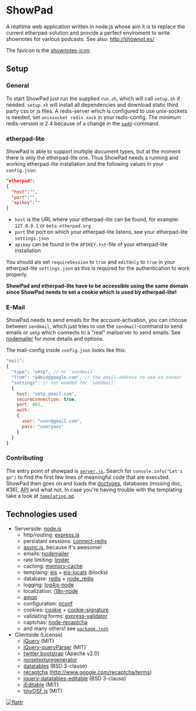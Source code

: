 ShowPad
=======

A realtime web application written in node.js whose aim it is to replace
the current etherpad-solution and provide a perfect enviroment to write
shownotes for various podcasts. See also: http://shownot.es/

The favicon is the [shownotes-icon](https://github.com/shownotes/shownot.es/blob/master/favicon.ico).


Setup
-----

### General
To start ShowPad just run the supplied `run.sh`, which will call `setup.sh` if needed.
`setup.sh` will install all dependencies and download static third party css or js files.
A redis-server which is configured to use unix-sockets is needed, set `unixsocket redis.sock`
in your redis-config. The minimum redis-version is 2.4 because of a change in the [`sadd`](http://redis.io/commands/sadd)-command.

### etherpad-lite
ShowPad is able to support multiple document types, but at the moment there is only the etherpad-lite one.
Thus ShowPad needs a running and working etherpad-lite installation and the following values in your `config.json`:
```JSON
"etherpad":
{
  "host":"",
  "port":"",
  "apikey":""
}
```
* `host` is the URL where your etherpad-lite can be found, for example: `127.0.0.1` or `beta.etherpad.org`
* `port` the port on which your etherpad-lite listens, see your etherpad-lite `settings.json`
* `apikey` can be found in the `APIKEY.txt`-file of your etherpad-lite installation

You should als set `requireSession` to `true` and `editOnly` to `true` in your etherpad-lite `settings.json` as
this is required for the authentication to work properly.

**ShowPad and etherpad-lite have to be accessible using the same domain since ShowPad needs to set a cookie which is used by etherpad-lite!**

### E-Mail
ShowPad needs to send emails for the account-activation, you can choose between `sendmail`, which just tries to use
the `sendmail`-command to send emails or `smtp` which connects to a "real" mailserver to send emails.
See [nodemailer](http://www.nodemailer.com/) for more details and options.

The mail-config inside `config.json` looks like this:
```javascript
"mail":
{
  "type": "smtp", // or 'sendmail'
  "from": "admin@google.com", // the email-address to use as sender
  "settings": // not needed for 'sendmail'
  {
    host: "smtp.gmail.com",
    secureConnection: true,
    port: 465,
    auth:
    {
      user: "user@gmail.com",
      pass: "userpass"
    }
  }
}
```

### Contributing
The entry point of showpad is [`server.js`](https://github.com/shownotes/show-pad/blob/master/src/server.js).
Search for `console.info("Let's go")` to find the first few lines of meaningful code that are executed.
ShowPad then goes on and loads the [doctypes](https://github.com/shownotes/show-pad/blob/master/doc/doctypes.md),
databases (missing doc, #36), [API](https://github.com/shownotes/show-pad/blob/master/doc/api.md) and what not.
In case you're having trouble with the templating take a look at [`templating.md`](https://github.com/shownotes/show-pad/blob/master/doc/templating.md).


Technologies used
-----------------

* Serverside: [node.js](http://nodejs.org/)
  * http/routing: [express.js](http://expressjs.com/)
  * persistant sessions: [connect-redis](https://github.com/visionmedia/connect-redis)
  * [async.js](https://github.com/caolan/async), because it's awesome!
  * emails: [nodemailer](http://www.nodemailer.com/)
  * rate limiting: [limiter](https://github.com/jhurliman/node-rate-limiter)
  * caching: [memory-cache](https://github.com/ptarjan/node-cache)
  * templaing: [ejs](http://embeddedjs.com/) + [ejs-locals](https://github.com/RandomEtc/ejs-locals) (blocks)
  * database: [redis](http://redis.io/) + [node_redis](https://github.com/mranney/node_redis)
  * logging: [log4js-node](https://github.com/nomiddlename/log4js-node)
  * localization: [i18n-node](https://github.com/mashpie/i18n-node)
  * [amqp](https://github.com/postwait/node-amqp)
  * configuration: [nconf](https://github.com/flatiron/nconf)
  * cookies: [cookie](https://github.com/shtylman/node-cookie) + [cookie-signature](https://github.com/visionmedia/node-cookie-signature)
  * validating forms: [express-validator](https://github.com/ctavan/express-validator)
  * captchas: [node-recaptcha](https://github.com/mirhampt/node-recaptcha)
  * and many others! see [`package.json`](https://github.com/shownotes/show-pad/blob/master/package.json)
* Clientside (License)
  * [jQuery](http://jquery.com/) (MIT)
  * [jQuery-queryParser](https://github.com/mattsnider/jquery-plugin-query-parser) (MIT)
  * [twitter bootstrap](http://twitter.github.com/bootstrap/) (Apache v2.0)
  * [noisetexturegenerator](http://noisetexturegenerator.com/)
  * [datatables](http://datatables.net/) (BSD 3-clause)
  * [recaptcha](http://www.google.com/recaptcha) (http://www.google.com/recaptcha/terms)
  * [jquery-datatables-editable](https://code.google.com/p/jquery-datatables-editable/) (BSD 3-clause)
  * [jEditable](http://www.appelsiini.net/projects/jeditable) (MIT)
  * [tinyOSF.js](https://github.com/shownotes/tinyOSF.js) (MIT)

[![flattr](http://api.flattr.com/button/flattr-badge-large.png)](http://flattr.com/thing/1225851/ShowPad)
